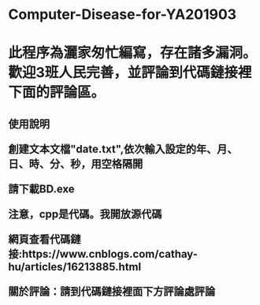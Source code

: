# Computer-Disease-for-YA201903
<h1>此程序為灑家匆忙編寫，存在諸多漏洞。歡迎3班人民完善，並評論到代碼鏈接裡下面的評論區。
<h2>使用說明
<p>創建文本文檔"date.txt",依次輸入設定的年、月、日、時、分、秒，用空格隔開
<p>請下載BD.exe
<p>注意，cpp是代碼。我開放源代碼
<p>網頁查看代碼鏈接:https://www.cnblogs.com/cathay-hu/articles/16213885.html
<p>關於評論：請到代碼鏈接裡面下方評論處評論
